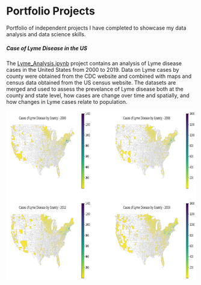 # Portfolio Projects
Portfolio of independent projects I have completed to showcase my data analysis and data science skills. 

##### Case of Lyme Disease in the US
The [Lyme_Analysis.ipynb](/Lyme_Analysis.ipynb) project contains an analysis of Lyme disease cases in the United States from 2000 to 2019. Data on Lyme cases by county were obtained from the CDC website and combined with maps and census data obtained from the US census website. The datasets are merged and used to assess the prevelance of Lyme disease both at the county and state level, how cases are change over time and spatially, and how changes in Lyme cases relate to population.
<!-- ![output_12_0.png](/output_12_0.png) # use this line to use full size image-->
<img src="https://github.com/ebake310/Baker_Portfolio/blob/main/output_12_0.png" width="796" height="449.6" align="center"> <!--this line make the figure smaller: original 995x562 -->
